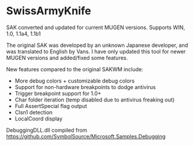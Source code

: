 # SwissArmyKnife
SAK converted and updated for current MUGEN versions. Supports WIN, 1.0, 1.1a4, 1.1b1

The original SAK was developed by an unknown Japanese developer, and was translated to English by Vans. I have only updated this tool for newer MUGEN versions and added/fixed some features.

New features compared to the original SAKWM include:
- More debug colors + customizable debug colors
- Support for non-hardware breakpoints to dodge antivirus
- Trigger breakpoint support for 1.0+
- Char folder iteration (temp disabled due to antivirus freaking out)
- Full AssertSpecial flag output
- Clsn1 detection
- LocalCoord display

DebuggingDLL.dll compiled from https://github.com/SymbolSource/Microsoft.Samples.Debugging
